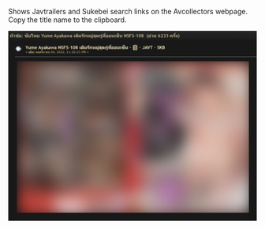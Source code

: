 Shows Javtrailers and Sukebei search links on the Avcollectors webpage.  
Copy the title name to the clipboard.  

![](Avcollectors_Show_Sukebei.png)
